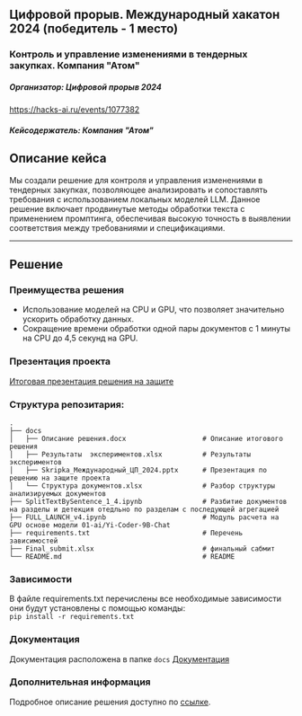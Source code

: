 ## Цифровой прорыв. Международный хакатон 2024 (победитель - 1 место)
### Контроль и управление изменениями в тендерных закупках. Компания "Атом"
##### Организатор: Цифровой прорыв 2024
https://hacks-ai.ru/events/1077382
##### Кейсодержатель: Компания "Атом"

## Описание кейса
Мы создали решение для контроля и управления изменениями в тендерных закупках, позволяющее анализировать и сопоставлять требования с использованием локальных моделей LLM. Данное решение включает продвинутые методы обработки текста с применением промптинга, обеспечивая высокую точность в выявлении соответствия между требованиями и спецификациями.

***
## Решение
### Преимущества решения
- Использование моделей на CPU и GPU, что позволяет значительно ускорить обработку данных.
- Сокращение времени обработки одной пары документов с 1 минуты на CPU до 4,5 секунд на GPU.

### Презентация проекта
 [Итоговая презентация решения на защите](docs/Skripka_Международный_ЦП_2024.pptx)  

### Структура репозитария:
```
.
├── docs
│   ├── Описание решения.docx                   # Описание итогового решения
│   ├── Результаты  экспериментов.xlsx          # Результаты  экспериментов
│   ├── Skripka_Международный_ЦП_2024.pptx      # Презентация по решению на защите проекта
│   └── Структура документов.xlsx               # Разбор структуры анализируемых документов
├── SplitTextBySentence_1_4.ipynb               # Разбитие документов на разделы и детекция отедльно по разделам с последующей агрегацией
├── FULL_LAUNCH_v4.ipynb                        # Модуль расчета на GPU основе модели 01-ai/Yi-Coder-9B-Chat
├── requirements.txt                            # Перечень зависимостей
├── Final_submit.xlsx                           # финальный сабмит
└── README.md                                   # README   

```
### Зависимости
В файле requirements.txt перечислены все необходимые зависимости они будут установлены с помощью команды:  
```pip install -r requirements.txt```

### Документация 
Документация  расположена в папке ```docs```
[Документация](docs)

### Дополнительная информация
Подробное описание решения доступно по [ссылке](https://docs.google.com/document/d/14I6Dg6L9visXgy657yeqg7ntPKrdW7B3zrYLNjTVPxY/edit?tab=t.0).
